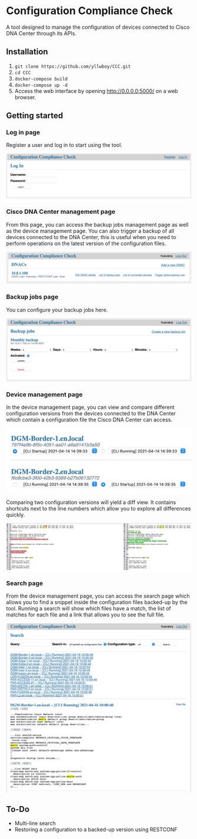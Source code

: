# Configuration Compliance Check
A tool designed to manage the configuration of devices connected to Cisco DNA Center through its APIs.

## Installation
1. `git clone https://github.com/yllwboy/CCC.git`
2. `cd CCC`
3. `docker-compose build`
4. `docker-compose up -d`
5. Access the web interface by opening <http://0.0.0.0:5000/> on a web browser.

## Getting started

### Log in page

Register a user and log in to start using the tool.

![Log in page](screenshots/login.png)

### Cisco DNA Center management page

From this page, you can access the backup jobs management page as well as the device management page. You can also trigger a backup of all devices connected to the DNA Center, this is useful when you need to perform operations on the latest version of the configuration files.

![Cisco DNA Center management page](screenshots/dnacs.png)

### Backup jobs page

You can configure your backup jobs here.

![Backup jobs page](screenshots/jobs.png)

### Device management page

In the device management page, you can view and compare different configuration versions from the devices connected to the DNA Center which contain a configuration file the Cisco DNA Center can access.

![Device management page](screenshots/devices.png)

Comparing two configuration versions will yield a diff view. It contains shortcuts next to the line numbers which allow you to explore all differences quickly.

![Diff view](screenshots/diff.png)

### Search page

From the device management page, you can access the search page which allows you to find a snippet inside the configuration files backed-up by the tool. Running a search will show which files have a match, the list of matches for each file and a link that allows you to see the full file.

![Search page](screenshots/search.png)

## To-Do
- Multi-line search
- Restoring a configuration to a backed-up version using RESTCONF